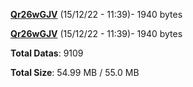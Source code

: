 [**Qr26wGJV**](/data/Qr26wGJV.txt) (15/12/22 - 11:39)- 1940 bytes

[**Qr26wGJV**](/data/Qr26wGJV.txt) (15/12/22 - 11:39)- 1940 bytes

**Total Datas**: 9109

**Total Size**: 54.99 MB / 55.0 MB